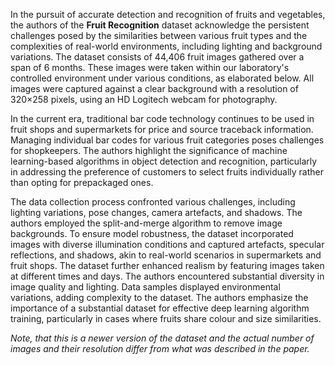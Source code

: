 In the pursuit of accurate detection and recognition of fruits and vegetables, the authors of the **Fruit Recognition** dataset acknowledge the persistent challenges posed by the similarities between various fruit types and the complexities of real-world environments, including lighting and background variations.
The dataset consists of 44,406 fruit images gathered over a span of 6 months. These images were taken within our laboratory's controlled environment under various conditions, as elaborated below. All images were captured against a clear background with a resolution of 320×258 pixels, using an HD Logitech webcam for photography.

In the current era, traditional bar code technology continues to be used in fruit shops and supermarkets for price and source traceback information. Managing individual bar codes for various fruit categories poses challenges for shopkeepers. The authors highlight the significance of machine learning-based algorithms in object detection and recognition, particularly in addressing the preference of customers to select fruits individually rather than opting for prepackaged ones.

The data collection process confronted various challenges, including lighting variations, pose changes, camera artefacts, and shadows. The authors employed the split-and-merge algorithm to remove image backgrounds. To ensure model robustness, the dataset incorporated images with diverse illumination conditions and captured artefacts, specular reflections, and shadows, akin to real-world scenarios in supermarkets and fruit shops. The dataset further enhanced realism by featuring images taken at different times and days. The authors encountered substantial diversity in image quality and lighting. Data samples displayed environmental variations, adding complexity to the dataset. The authors emphasize the importance of a substantial dataset for effective deep learning algorithm training, particularly in cases where fruits share colour and size similarities.

<i>Note, that this is a newer version of the dataset and the actual number of images and their resolution differ from what was described in the paper.</i>
